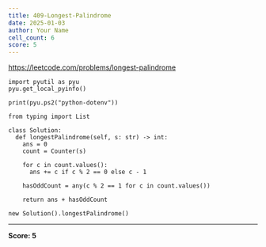 ```yaml
---
title: 409-Longest-Palindrome
date: 2025-01-03
author: Your Name
cell_count: 6
score: 5
---
```


https://leetcode.com/problems/longest-palindrome


```
import pyutil as pyu
pyu.get_local_pyinfo()
```


```
print(pyu.ps2("python-dotenv"))
```


```
from typing import List
```


```
class Solution:
  def longestPalindrome(self, s: str) -> int:
    ans = 0
    count = Counter(s)

    for c in count.values():
      ans += c if c % 2 == 0 else c - 1

    hasOddCount = any(c % 2 == 1 for c in count.values())

    return ans + hasOddCount
```


```
new Solution().longestPalindrome()
```


---
**Score: 5**